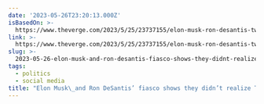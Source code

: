 ```yaml
---
date: '2023-05-26T23:20:13.000Z'
isBasedOn: >-
  https://www.theverge.com/2023/5/25/23737155/elon-musk-ron-desantis-twitter-spaces-tv
link: >-
  https://www.theverge.com/2023/5/25/23737155/elon-musk-ron-desantis-twitter-spaces-tv
slug: >-
  2023-05-26-elon-musk-and-ron-desantis-fiasco-shows-they-didnt-realize-twitter-needs
tags:
  - politics
  - social media
title: "Elon Musk\_and Ron DeSantis’ fiasco shows they didn’t realize Twitter needs "
---
```


